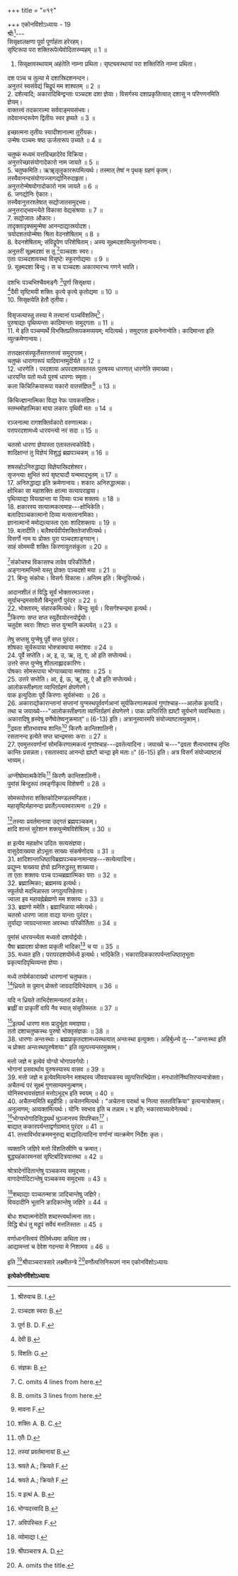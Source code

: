 +++
title = "०१९"

+++
एकोनविंशोऽध्यायः - 19  
श्रीः[^1]---  
सिसृक्षालक्षणा पूर्वा पूर्णाहंता हरेरहम्।  
सृष्टिरूपा परा शक्तिरूपेत्येवोदितास्म्यहम् ॥ 1 ॥  
1. सिसृक्षावस्थायाम् अहंतेति नाम्ना प्रथिता। सृष्ट्यवस्थायां परा शक्तिरिति नाम्ना प्रथिता।  

[^1]: श्रीरुवाच B. I. 
  
दश पञ्च च तुल्या मे दशास्रिदशनन्दन।  
अनुत्तरं स्वसंवेद्यं चिद्रूपं मम शाश्वतम् ॥ 2 ॥  
2. दशेत्यादि; अकारादिबिन्द्वन्ताः पञ्चदश दशा ज्ञेयाः। विसर्गस्य दशाप्रकृतित्वात् दशासु न परिगणनमिति ज्ञेयम्।  
वाक्तत्त्वं तदकारात्मा सर्ववाङ्‌मयसंभवः।  
तदेवानन्दरूपेण द्वितीयः स्वर इष्यते ॥ 3 ॥  

इच्छात्मना तृतीयः स्यादीशानात्मा तुरीयकः।  
उन्मेषः पञ्चमः षष्ठ ऊर्जतारूप उच्यते ॥ 4 ॥  

चतुष्कं मध्यमं यत्तदिच्छादेरेव विक्रिया।  
अनुत्तरेच्छासंयोगादेकारो नाम जायते ॥ 5 ॥  
5. चतुष्कमिति। ऋॠलृलॄकाररूपमित्यर्थः। तस्मात् तेषां न पृथक् ग्रहणं कृतम्।  
तस्यैवानन्दसंयोगाज्जागद्योनिरुदाहृता।  
अनुत्तरोन्मेषयोगादोकारो नाम जायते ॥ 6 ॥  
6. जगद्योनिः ऐकारः।  
तस्यैवानुत्तरश्लेषात् सद्योजातसमुद्भवः।  
अनुत्तराद्भवन्त्येते विकासा वेद्यसंश्रयाः ॥ 7 ॥  
7. सद्योजातः औकारः।  
तादृक्तादृक्समुन्मेषा आनन्दाद्यास्रयोदश।  
त्रयोदशतयोन्मेषाः श्रिता वेदनशेषिताम् ॥ 8 ॥  
8. वेदनशेषिताम्; संविद्रूपेण परिशेषिताम्। अस्य सूक्ष्मदशामित्युत्तरेणान्वयः।  
अनुत्तरीं सूक्ष्मदशां स तु [^2]पञ्चदशः स्वरः।  
एताः पञ्चदशावस्था विसृष्टेः स्फुरणोद्यमाः ॥ 9 ॥  
9. सूक्ष्मदशा बिन्दुः। स च पञ्चदशः अकारमारभ्य गणने भवति।  

[^2]: पञ्चदश स्वराः B. 
  
दशभिः पञ्चभिश्चैवमङ्गैः [^3]पूर्णा सिसृक्षया।  
[^4]दैवी सृष्टिमयी शक्तिः कृत्ये कृत्ये कृतोद्यमा ॥ 10 ॥  
10. सिसृक्षयेति हेतौ तृतीया।  

[^3]: पूर्ण B. D. F. 
  

[^4]: देवी B. 
  
विसृजत्यास्तु तस्या मे तत्त्वानां पञ्चविंशतिम्[^5]।  
पुरुषाद्याः पृथिव्यन्ताः कादिमान्ताः समुद्गताः ॥ 11 ॥  
11. मे इति पञ्चम्यर्थे विभक्तिप्रतिरूपकमव्ययम्; मदित्यर्थः। समुद्गता इत्यनेनान्वेति। कादिमान्ता इति व्युत्क्रमेणान्वयः।  

[^5]: विंशतिः G. 
  
तत्तदक्षरसंस्फूर्तेस्तत्तत्तत्त्वं समुद्गतम्।  
चतुष्कं धाराणारूपं यादिवान्तमुदीर्यते ॥ 12 ॥  
12. धारणेति। परदशाया अपरदशामवतरतः पुरुषस्य धारणात् धारणेति समाख्या।  
धारयन्ति यतो मध्ये पुरुषं धारणाः स्मृताः।  
कला किंचित्क्रियारूपा यकारो वातसंज्ञितः[^6] ॥ 13 ॥  


[^6]: संज्ञकः B. 
  
किंचिज्ज्ञानात्मिका विद्या रेफः पावकसंज्ञितः।  
स्तम्भमोहात्मिका माया लकारः पृथिवी मतः ॥ 14 ॥  

रञ्जनात्मा रागशक्तिर्वकारो वरुणात्मकः।  
परापरदशामध्ये धारयन्त्यो नरं सदा ॥ 15 ॥  

चतस्रो धारणा ज्ञेयास्ता एतास्तत्त्वकोविदैः।  
शादिक्षान्तं तु विज्ञेयं विशुद्धं ब्रह्मपञ्चकम् ॥ 16 ॥  

शषसहोऽनिरुद्धाद्या विज्ञेयास्रिदशेश्वर।  
सृजन्त्याः क्षुभितं रूपं सृष्ट्यादौ यन्ममाद्भुतम् ॥ 17 ॥  
17. अनिरुद्धाद्या इति क्रमेणान्वयः। शकारः अनिरुद्धात्मकः।  
क्षोभिका सा महाशक्तिः क्षात्मा सत्यापराह्वया।  
पृथिव्याद्या वियत्प्रान्ता या दिव्याः पञ्च शक्तयः ॥ 18 ॥  
18. क्षकारस्य सत्यात्मकत्वमाह---क्षोभिकेति।  
बलादिपञ्चकात्मानो दिव्या मत्सत्त्वनामिकाः।  
ज्ञानात्मानो ममोद्यत्यास्ता एताः शादिशक्तयः ॥ 19 ॥  
19. बलादीति। बलैश्वर्यवीर्यशक्तितेजांसीत्यर्थः।  
विसर्गो नाम यः प्रोक्तः पुरा पञ्चदशाङ्गवान्।  
साहं सोममयी शक्तिः किरणायुतसंकुला ॥ 20 ॥  

[^7]संकोचश्च विकासश्च तावेव परिकीर्तितौ।  
अङ्गानामन्तिमो यस्तु प्रोक्तः पञ्चदशो मया ॥ 21 ॥  
21. बिन्दुः संकोचः। विसर्गः विकासः। अन्तिम इति। बिन्दुरित्यर्थः।  

[^7]: C. omits 4 lines from here. 
  
आदानशीलं तं विद्धि सूर्यं भोक्तारमञ्जसा।  
सूर्याचन्द्रमसावेतौ बिन्दुसर्गौ पुरंदर ॥ 22 ॥  
22. भोक्तारम्; संहारकमित्यर्थः। बिन्दुः सूर्यः। विसर्गश्चन्द्रमा इत्यर्थः।  
[^8]किरणाः सप्त सप्त स्युर्देवयोरनयोर्द्वयोः।  
चतुर्दश स्वराः शिष्टाः सप्त युग्मानि कल्पयेत् ॥ 23 ॥  


[^8]: B. omits 3 lines from here. 
  
तेषु सप्तसु युग्मेषु पूर्वे सप्त पुरंदर।  
शोषकाः सूर्यरूपाया भोक्त्राक्याया ममांशवः ॥ 24 ॥  
24. पूर्वे सप्तेति। अ, इ, उ, ऋ, लृ, ए, ओ इति सप्तेत्यर्थः।  
उत्तरे सप्त युग्मेषु शीतलाह्लादकारिणः।  
पोषकाः सोमरूपाया भोग्याख्याया ममांशवः ॥ 25 ॥  
25. उत्तरे सप्तेति। आ, ई, ऊ, ॠ, लॄ, ऐ औ इति सप्तेत्यर्थः।  
आलोकस्तीक्ष्णता व्याप्तिर्ग्रहणं क्षेपणेरणे।  
पाक इत्युदिताः पूर्वे किरणाः सूर्यसंभवाः ॥ 26 ॥  
26. अकाराद्योकारान्तानां सप्तानां युग्मस्थपूर्ववर्णआनां सूर्यकिरणात्मकत्वं गुणांश्चाह---आलोक इत्यादि। तथा च जयाख्ये---"आलोकस्तीक्ष्णता व्याप्तिर्ग्रहणं क्षेपणेरणे। पाकः प्राप्तिरिति ह्यष्टौ सूर्यभागे व्यवस्थिताः। अकारादिषु ह्रस्वेषु वर्णेष्वेतेष्वनुक्रमात्"॥ (6-13) इति। अत्रानुस्वारमपि संयोज्याष्टत्वमुक्तम्।  
[^9]द्रवता शीतभावश्च शान्तिः[^10] किरणैः कान्तिशालिनी।  
रसतानन्द इत्येते सप्त चान्द्रमसाः कराः ॥ 27 ॥  
27. एवमुत्तरवर्णानां सोमकिरणात्मकत्वं गुणांश्चाह---द्रवतेत्यादिना। जयाख्ये च---"द्रवता शैत्यभावश्च तृप्तिः कान्तिः प्रसन्नता। रसतास्वाद आनन्दो ह्यष्टौ चान्द्रा इमे मताः॥" (6-15) इति। अत्र विसर्गं संयोज्याष्टत्वं भाव्यम्।  

[^9]: मावना F. 
  

[^10]: शक्तिः A. B. C. 
  
अग्नीषोमात्मकैरेभिः[^11] किरणैः कान्तिशालिनी।  
पुमांसं बिन्दुरूपं तमङ्गीकृत्य विशेषणी ॥ 28 ॥  


[^11]: एतैः D. 
  
सोमरूपोत्तरा शक्तिकोटिमण्डलमण्डिता।  
महासृष्टिर्महानन्दा प्रवर्तेऽन्त्यस्वरात्मना ॥ 29 ॥  

[^12]तस्याः प्रवर्तमानाया उद्गतं ब्रह्मपञ्चकम्।  
क्षादि शान्तं सुरेशान शक्त्युन्मेषविशेषितम् ॥ 30 ॥  


[^12]: तस्यां प्रवर्तमानायां B. 
  
क्ष इत्येव महाक्षोभ उदितः सत्यसंज्ञया।  
वासुदेवाख्यया होऽभूता साख्यः संकर्षणोदयः ॥ 31 ॥  
31. क्षादिशान्ताधिष्ठायिब्रह्मपञ्चकनामान्याह---सत्येत्यादिना।  
प्रद्युम्नः षाख्यया ज्ञेयो ह्यनिरुद्धस्तु शाख्यया।  
ता एताः शक्तयः पञ्च पञ्चब्रह्मात्मिकाः पराः ॥ 32 ॥  
32. ब्रह्मात्मिकाः; ब्रह्ममय्य इत्यर्थः।  
स्फूर्तयो मदभिन्नास्ता जगदुत्पत्तिहेतवः।  
ज्वाला इव महावह्नेर्ब्रह्मणो मम शक्तयः ॥ 33 ॥  
33. ब्रह्मणो ममेति। ब्रह्माभिन्नाया ममेत्यर्थः।  
चतस्रो धारणा जाता वाद्या यान्ताः पुरंदर।  
तुर्याद्या जाग्रदन्तास्ता अवस्थाः परिकीर्तिताः ॥ 34 ॥  

पुमांसं धारयन्त्येता मध्यतो दशयोर्द्वयोः।  
यैषा ब्रह्मदशा प्रोक्ता प्राकृती भादिका[^13] च या ॥ 35 ॥  
35. मध्यत इति। परापरदशयोर्मध्ये इत्यर्थः। भादिकेति। भकारादिककारपर्यन्ताधिष्ठातृभूताः प्रकृत्यादिपृथिव्यन्ता ज्ञेयाः।  

[^13]: श्रयते A.; क्रियते F. 
  
मध्ये तयोर्मकाराख्यो धारणानां चतुष्कतः।  
[^14]ध्रियते स पुमान् प्रोक्तो जाग्रदादिविभेदवान् ॥ 36 ॥  


[^14]: श्रयते A.; क्रियते F. 
  
यदि न ध्रियते ताभिर्दशामन्यतरां व्रजेत्।  
ब्राह्नीं वा प्राकृतीं वापि नैव स्यात् संसृतिस्ततः ॥ 37 ॥  

[^15]इत्यर्थं धारणा मत्तः प्रादुर्भूता ममाज्ञया।  
ततो दशाचतुष्कस्थः पुरुषो भोक्तृसंज्ञकः ॥ 38 ॥  
38. धारणाः अन्तःस्थाः। ब्रह्मप्राकृतदशामध्यस्थत्वात् अन्तःस्था इत्युक्ताः। अहिर्बुध्न्ये तु---"अन्तःस्था इति च प्रोक्ता अन्तःस्थपुरुषेशयाः" इति व्युत्पत्त्यन्तरमुक्तम्।  

[^15]: य इत्थं A. B. 
  
मत्तो जज्ञे म इत्येवं योग्यो भोगापवर्गयोः।  
भोगानां प्रसवार्थाय पुरुषस्यास्य वासव ॥ 39 ॥  
39. मत्तो जज्ञे म इत्येवमित्यनेन मशब्दस्य जीववाचकस्य व्युत्पत्तिरभिप्रेता। मनधातोर्निष्पत्तिरप्यन्यत्रोक्ता।  
अचैतन्यं परं सूक्ष्मं गुणसाम्यमनुल्बणम्।  
योनिस्वभावसंज्ञातं मत्तोऽभूद्भ इति स्वयम् ॥ 40 ॥  
40. अचैतन्यमिति बहुव्रीहिः। अचेतनमित्यर्थः। "अचेतना परार्था च नित्या सततविक्रिया" इत्यन्यत्रोक्तम्। अनुल्वणम्; अव्यक्तमित्यर्थः। योनिः स्वभाव इति च तन्नाम। भ इति; भकारवाच्यत्वेनेत्यर्थः।  
[^16]भोग्यभोगादिसिद्ध्यर्थं भुञ्जानस्य विपश्चितः[^17]।  
बाद्यात् ककारपर्यन्ताद्वर्णग्रामात् पुरंदर ॥ 41 ॥  
41. तत्त्वाविर्भावक्रममनुरुद्य बाद्यादित्यादिना वर्णानां व्यत्क्रमेण निर्देशः कृतः।  

[^16]: भोग्यदत्त्वादि B. 
  

[^17]: अविपस्चितः F. 
  
व्यक्तानि जज्ञिरे मत्तो विंशतिस्रीणि च क्रमात्।  
बुद्ध्यहंकारमनसां सृष्टिर्बादित्रयात्तथा ॥ 42 ॥  

श्रोत्रादेर्नादितान्तेषु पञ्चकस्य समुद्भवः।  
वागादेर्णादिटान्तेषु पञ्चकस्य समुद्भवः ॥ 43 ॥  

[^18]शब्दाद्याः पञ्चतन्मात्रा ञादिचान्तेषु जज्ञिरे।  
वियदादीनि भूतानि ङादिकान्तेषु जज्ञिरे ॥ 44 ॥  


[^18]: व्योमाद्या I. 
  
बोधः शब्दात्मनोदेति शब्दस्त्त्वर्थात्मना ततः।  
विद्धि बोधं तु मद्रूपं सर्वेयं मत्ततिस्ततः ॥ 45 ॥  

वर्णाध्वनस्त्वियं रीतिर्मध्यमा कथिता तव।  
आद्यामन्तां च देवेश गदन्त्या मे निशामय ॥ 46 ॥  

इति [^19]श्रीपाञ्चरात्रसारे लक्ष्मीतन्त्रे [^20]वर्णोत्पत्तिनिरूपणं नाम एकोनविंशोऽध्यायः  

[^19]: श्रीपञ्चरात्र A. D. 
  

[^20]: A. omits the title. 
  
********इत्येकोनविंशोऽध्यायः********